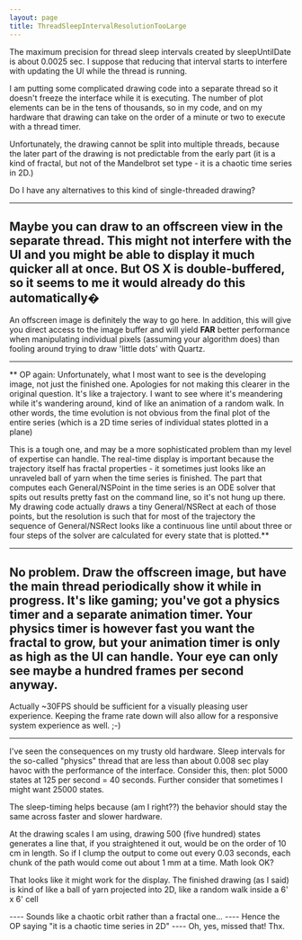 ```yaml
---
layout: page
title: ThreadSleepIntervalResolutionTooLarge
---
```


The maximum precision for thread sleep intervals created by sleepUntilDate is about 0.0025 sec.
I suppose that reducing that interval starts to interfere with updating the UI while the thread is running.

I am putting some complicated drawing code into a separate thread so it doesn't freeze the interface while
it is executing. The number of plot elements can be in the tens of thousands, so in my code, and on my
hardware that drawing can take on the order of a minute or two to execute with a thread timer.

Unfortunately, the drawing cannot be split into multiple threads, because the later part of the drawing is
not predictable from the early part (it is a kind of fractal, but not of the Mandelbrot set type - it is a
chaotic time series in 2D.)

Do I have any alternatives to this kind of single-threaded drawing?

----

Maybe you can draw to an offscreen view in the separate thread. This might not interfere with the UI and you might be able to display it much quicker all at once. But OS X is double-buffered, so it seems to me it would already do this automatically�
----
An offscreen image is definitely the way to go here. In addition, this will give you direct access to the image buffer and will yield **FAR** better performance when manipulating individual pixels (assuming your algorithm does) than fooling around trying to draw 'little  dots' with Quartz.

----
**
OP again: Unfortunately, what I most want to see is the developing image, not just the finished one. Apologies for not making this clearer in the original question.
It's like a trajectory. I want to see where it's meandering while it's wandering around, kind of like an animation of a random walk.
In other words, the time evolution is not obvious from the final plot of the entire series (which is a 2D time series of individual states plotted in a plane)

This is a tough one, and may be a more sophisticated problem than my level of expertise can handle. The real-time display is important because the
trajectory itself has fractal properties - it sometimes just looks like an unraveled ball of yarn when the time series is finished.
The part that computes each General/NSPoint in the time series is an ODE solver that spits out results pretty fast on the command line, so it's not hung up there.
My drawing code actually draws a tiny General/NSRect at each of those points, but the resolution is such that for most of the trajectory the sequence of
General/NSRect looks like a continuous line until about three or four steps of the solver are calculated for every state that is plotted.**

----

No problem. Draw the offscreen image, but have the main thread periodically show it while in progress. It's like gaming; you've got a physics timer and a separate animation timer. Your physics timer is however fast you want the fractal to grow, but your animation timer is only as high as the UI can handle. Your eye can only see maybe a hundred frames per second anyway.
----
Actually ~30FPS should be sufficient for a visually pleasing user experience. Keeping the frame rate down will also allow for a responsive system experience as well. ;-)

----

I've seen the consequences on my trusty old hardware. Sleep intervals for the so-called "physics" thread that are less than about 0.008 sec play havoc
with the performance of the interface. Consider this, then: plot 5000 states at 125 per second = 40 seconds.
Further consider that sometimes I might want 25000 states.

The sleep-timing helps because (am I right??) the behavior should stay the same across faster and slower hardware.

At the drawing scales I am using, drawing 500 (five hundred) states generates a line that, if you straightened it out, would be on the order of 10 cm in length.
So if I clump the output to come out every 0.03 seconds, each chunk of the path would come out about 1 mm at a time. Math look OK?

That looks like it might work for the display. The finished drawing (as I said) is
kind of like a ball of yarn projected into 2D, like a random walk inside a 6' x 6' cell

---- Sounds like a chaotic orbit rather than a fractal one...
---- Hence the OP saying "it is a chaotic time series in 2D"
---- Oh, yes, missed that! Thx.
